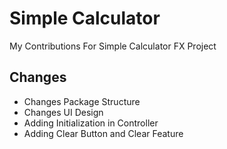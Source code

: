 # Simple Calculator 
My Contributions For Simple Calculator FX Project 

## Changes

- Changes Package Structure
- Changes UI Design
- Adding Initialization in Controller 
- Adding Clear Button and Clear Feature 